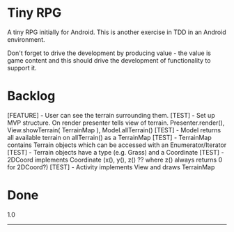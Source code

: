 Tiny RPG
==============

A tiny RPG initially for Android. This is another exercise in TDD in an Android environment.

Don't forget to drive the development by producing value - the value is game content and this should drive the development of functionality to support it.

Backlog
=======

[FEATURE] - User can see the terrain surrounding them.
  [TEST] - Set up MVP structure. On render presenter tells view of terrain. Presenter.render(), View.showTerrain( TerrainMap ), Model.allTerrain()
  [TEST] - Model returns all available terrain on allTerrain() as a TerrainMap
  [TEST] - TerrainMap contains Terrain objects which can be accessed with an Enumerator/Iterator
  [TEST] - Terrain objects have a type (e.g. Grass) and a Coordinate
  [TEST] - 2DCoord implements Coordinate (x(), y(), z() ?? where z() always returns 0 for 2DCoord?)
  [TEST] - Activity implements View and draws TerrainMap

Done
====

1.0

---
